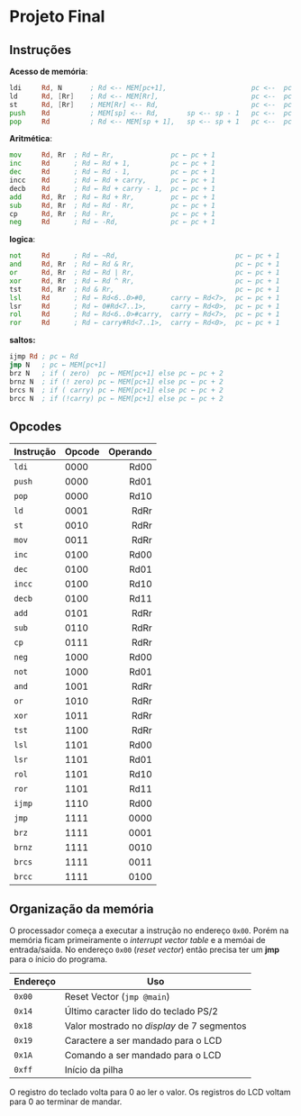 # Projeto Final

## Instruções


**Acesso de memória**:

```asm
ldi     Rd, N       ; Rd <-- MEM[pc+1],                     pc <--  pc + 2
ld      Rd, [Rr]    ; Rd <-- MEM[Rr],                       pc <--  pc + 1
st      Rd, [Rr]    ; MEM[Rr] <-- Rd,                       pc <--  pc + 1
push    Rd          ; MEM[sp] <-- Rd,       sp <-- sp - 1   pc <--  pc + 1
pop     Rd          ; Rd <-- MEM[sp + 1],   sp <-- sp + 1   pc <--  pc + 1
```

**Aritmética**:

```asm
mov     Rd, Rr  ; Rd ← Rr,              pc ← pc + 1
inc     Rd      ; Rd ← Rd + 1,          pc ← pc + 1
dec     Rd      ; Rd ← Rd - 1,          pc ← pc + 1
incc    Rd      ; Rd ← Rd + carry,      pc ← pc + 1
decb    Rd      ; Rd ← Rd + carry - 1,  pc ← pc + 1
add     Rd, Rr  ; Rd ← Rd + Rr,         pc ← pc + 1
sub     Rd, Rr  ; Rd ← Rd - Rr,         pc ← pc + 1
cp      Rd, Rr  ; Rd - Rr,              pc ← pc + 1
neg     Rd      ; Rd ← -Rd,             pc ← pc + 1
```

**logica**:

```asm
not     Rd      ; Rd ← ~Rd,                             pc ← pc + 1
and     Rd, Rr  ; Rd ← Rd & Rr,                         pc ← pc + 1
or      Rd, Rr  ; Rd ← Rd | Rr,                         pc ← pc + 1
xor     Rd, Rr  ; Rd ← Rd ^ Rr,                         pc ← pc + 1
tst     Rd, Rr  ; Rd & Rr,                              pc ← pc + 1
lsl     Rd      ; Rd ← Rd<6..0>#0,      carry ← Rd<7>,  pc ← pc + 1
lsr     Rd      ; Rd ← 0#Rd<7..1>,      carry ← Rd<0>,  pc ← pc + 1
rol     Rd      ; Rd ← Rd<6..0>#carry,  carry ← Rd<7>,  pc ← pc + 1
ror     Rd      ; Rd ← carry#Rd<7..1>,  carry ← Rd<0>,  pc ← pc + 1
```

**saltos:**

```asm
ijmp Rd ; pc ← Rd
jmp N   ; pc ← MEM[pc+1]
brz N   ; if ( zero)  pc ← MEM[pc+1] else pc ← pc + 2
brnz N  ; if (! zero) pc ← MEM[pc+1] else pc ← pc + 2
brcs N  ; if ( carry) pc ← MEM[pc+1] else pc ← pc + 2
brcc N  ; if (!carry) pc ← MEM[pc+1] else pc ← pc + 2
```

## Opcodes

| Instrução | Opcode | Operando |
|-----------|--------|---------:|
| `ldi`     | 0000   | Rd00     |
| `push`    | 0000   | Rd01     |
| `pop`     | 0000   | Rd10     |
| `ld`      | 0001   | RdRr     |
| `st`      | 0010   | RdRr     |
| `mov`     | 0011   | RdRr     |
| `inc`     | 0100   | Rd00     |
| `dec`     | 0100   | Rd01     |
| `incc`    | 0100   | Rd10     |
| `decb`    | 0100   | Rd11     |
| `add`     | 0101   | RdRr     |
| `sub`     | 0110   | RdRr     |
| `cp`      | 0111   | RdRr     |
| `neg`     | 1000   | Rd00     |
| `not`     | 1000   | Rd01     |
| `and`     | 1001   | RdRr     |
| `or`      | 1010   | RdRr     |
| `xor`     | 1011   | RdRr     |
| `tst`     | 1100   | RdRr     |
| `lsl`     | 1101   | Rd00     |
| `lsr`     | 1101   | Rd01     |
| `rol`     | 1101   | Rd10     |
| `ror`     | 1101   | Rd11     |
| `ijmp`    | 1110   | Rd00     |
| `jmp`     | 1111   | 0000     |
| `brz`     | 1111   | 0001     |
| `brnz`    | 1111   | 0010     |
| `brcs`    | 1111   | 0011     |
| `brcc`    | 1111   | 0100     |

## Organização da memória

O processador começa a executar a instrução no endereço `0x00`.
Porém na memória ficam primeiramente o *interrupt vector table* e a memóai de entrada/saída.
No endereço `0x00` (*reset vector*) então precisa ter um **jmp** para o ínicio do programa.

| Endereço | Uso                                        |
|----------|--------------------------------------------|
| `0x00`   | Reset Vector (`jmp @main`)                 |
| `0x14`   | Último caracter lido do teclado PS/2       |
| `0x18`   | Valor mostrado no *display* de 7 segmentos |
| `0x19`   | Caractere a ser mandado para o LCD         |
| `0x1A`   | Comando a ser mandado para o LCD           |
| `0xff`   | Início da pilha                            |

O registro do teclado volta para 0 ao ler o valor. Os registros do LCD voltam para 0 ao terminar de mandar.